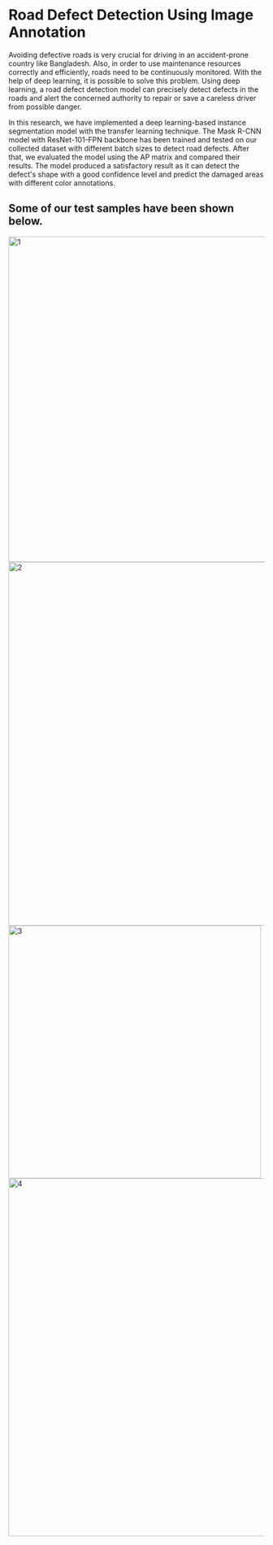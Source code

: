 # Road Defect Detection Using Image Annotation
	
Avoiding defective roads is very crucial for driving in an accident-prone country like Bangladesh. 
Also, in order to use maintenance resources correctly and efficiently, roads need to be continuously monitored.
With the help of deep learning, it is possible to solve this problem. Using deep learning, a road defect detection
model can precisely detect defects in the roads and alert the concerned authority to repair or save a careless driver
from possible danger.

In this research, we have implemented a deep learning-based instance segmentation model with the transfer learning technique.
The Mask R-CNN model with ResNet-101-FPN backbone has been trained and tested on our collected dataset with different batch sizes to
detect road defects. After that, we evaluated the model using the AP matrix and compared their results. The model produced a satisfactory
result as it can detect the defect's shape with a good confidence level and predict the damaged areas with different color annotations.

## Some of our test samples have been shown below.

<img width="640" alt="1" src="https://github.com/user-attachments/assets/f81198d7-081e-47c5-b35a-277d58820c07">


<img width="715" alt="2" src="https://github.com/user-attachments/assets/be5a3b4f-fa32-45cf-ae46-5ad9b2324247">


<img width="497" alt="3" src="https://github.com/user-attachments/assets/412f5aa6-9d2a-4a65-9f97-048d7ffa2577">


<img width="704" alt="4" src="https://github.com/user-attachments/assets/32f0e38f-b5fd-46ba-88ce-2cc3c7e904f3">



